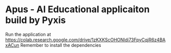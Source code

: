 # Apus - AI Educational applicaiton build by Pyxis
Run the application at https://colab.research.google.com/drive/1zKXKScOHONldi73FpyCqjR6z4BAxACun
Remember to install the dependencies
